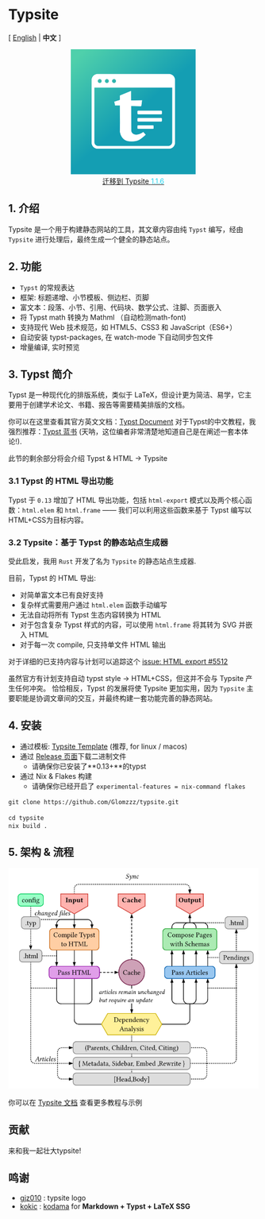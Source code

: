
# Typsite
[ [English](./README.md) | **中文** ]

<div style="text-align: center;">
<img src="./icon.svg" width="50%"/>
</div>

<div style="text-align: center;">
<a href="https://typ.rowlib.com/migrate-to-116" title="迁移到 Typsite 1.1.6 [https://typ.rowlib.com/migrate-to-116]">迁移到 Typsite <span style="color: #22d3ee;">1.1.6</span></a>
</div>

## 1. 介绍

Typsite 是一个用于构建静态网站的工具，其文章内容由纯 `Typst` 编写，经由 `Typsite` 进行处理后，最终生成一个健全的静态站点。


## 2. 功能

- `Typst` 的常规表达
- 框架: 标题递增、小节模板、侧边栏、页脚
- 富文本：段落、小节、引用、代码块、数学公式、注脚、页面嵌入
- 将 Typst math 转换为 Mathml （自动检测math-font)
- 支持现代 Web 技术规范，如 HTML5、CSS3 和 JavaScript（ES6+）
- 自动安装 typst-packages, 在 watch-mode 下自动同步包文件
- 增量编译, 实时预览

## 3. Typst 简介

Typst 是一种现代化的排版系统，类似于 LaTeX，但设计更为简洁、易学，它主要用于创建学术论文、书籍、报告等需要精美排版的文档。

你可以在这里查看其官方英文文档：[Typst Document](https://typst.app/docs/)
对于Typst的中文教程，我强烈推荐：[Typst 蓝书](https://typst-doc-cn.github.io/tutorial/introduction.html) (天呐，这位编者非常清楚地知道自己是在阐述一套本体论!).

此节的剩余部分将会介绍 Typst & HTML -> Typsite

### 3.1 Typst 的 HTML 导出功能

Typst 于 `0.13` 增加了 HTML 导出功能，包括 `html-export` 模式以及两个核心函数：`html.elem` 和 `html.frame` —— 我们可以利用这些函数来基于 Typst 编写以HTML+CSS为目标内容。

### 3.2 Typsite：基于 Typst 的静态站点生成器

受此启发，我用 `Rust` 开发了名为 `Typsite` 的静态站点生成器.

目前，Typst 的 HTML 导出:
- 对简单富文本已有良好支持
- 复杂样式需要用户通过 `html.elem` 函数手动编写
- 无法自动将所有 Typst 生态内容转换为 HTML
- 对于包含复杂 Typst 样式的内容，可以使用 `html.frame` 将其转为 SVG 并嵌入 HTML
- 对于每一次 compile, 只支持单文件 HTML 输出

对于详细的已支持内容与计划可以追踪这个 [issue: HTML export #5512](https://github.com/typst/typst/issues/5512)

虽然官方有计划支持自动 typst style -> HTML+CSS，但这并不会与 Typsite 产生任何冲突。 恰恰相反，Typst 的发展将使 Typsite 更加实用，因为 `Typsite` 主要职能是协调文章间的交互，并最终构建一套功能完善的静态网站。

## 4. 安装

- 通过模板: [Typsite Template](https://github.com/Glomzzz/typsite-template) (推荐, for linux / macos)
- 通过 [Release 页面](https://github.com/Glomzzz/typsite/releases/latest)下载二进制文件
    - 请确保你已安装了**0.13+**的typst
- 通过 Nix & Flakes 构建
    - 请确保你已经开启了 `experimental-features = nix-command flakes`

```shell
git clone https://github.com/Glomzzz/typsite.git

cd typsite
nix build .
```

## 5. 架构 & 流程

![](./process.png)

你可以在 [Typsite 文档](https://typ.rowlib.com) 查看更多教程与示例

## 贡献 

来和我一起壮大typsite!

## 鸣谢

- [gjz010](https://github.com/gjz010) : typsite logo
- [kokic](https://github.com/kokic) : [kodama](https://github.com/kokic/kodama) for **Markdown + Typst + LaTeX SSG**
